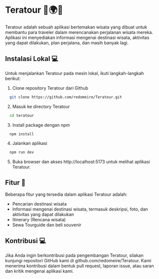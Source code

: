 
# Teratour 🌴🌍🌊
Teratour adalah sebuah aplikasi bertemakan wisata yang dibuat untuk membantu para traveler dalam merencanakan perjalanan wisata mereka. Aplikasi ini menyediakan informasi mengenai destinasi wisata, aktivitas yang dapat dilakukan, plan perjalana, dan masih banyak lagi.

## Instalasi Lokal 💻
Untuk menjalankan Teratour pada mesin lokal, ikuti langkah-langkah berikut: 

1. Clone repository Teratour dari Github

~~~bash  
  git clone https://github.com/redomeire/Teratour.git
~~~

2. Masuk ke directory Teratour

~~~bash  
  cd teratour
~~~

3. Install package dengan npm

~~~bash  
  npm install
~~~

4. Jalankan aplikasi

~~~bash  
  npm run dev
~~~

5. Buka browser dan akses http://localhost:5173 untuk melihat aplikasi Teratour.

## Fitur 📝
Beberapa fitur yang tersedia dalam aplikasi Teratour adalah:

- Pencarian destinasi wisata
- Informasi mengenai destinasi wisata, termasuk deskripsi, foto, dan aktivitas yang dapat dilakukan
- Itinerary (Rencana wisata)
- Sewa Tourguide dan beli souvenir

## Kontribusi 💻
Jika Anda ingin berkontribusi pada pengembangan Teratour, silakan kunjungi repositori GitHub kami di github.com/redomeire/Teratour. Kami menerima kontribusi dalam bentuk pull request, laporan issue, atau saran dan kritik mengenai aplikasi kami.
